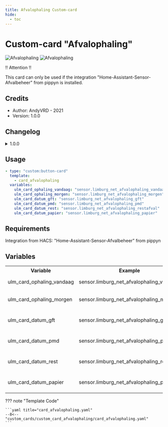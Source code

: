 ```yaml
---
title: Afvalophaling Custom-card
hide:
  - toc
---
```


<!-- markdownlint-disable MD046 -->

# Custom-card "Afvalophaling"

![Afvalophaling](../../docs/assets/img/ulm_cards/custom_card_afvalophaling_2.png)
![Afvalophaling](../../docs/assets/img/ulm_cards/custom_card_afvalophaling_1.png)

!! Attention !!

This card can only be used if the integration "Home-Assistant-Sensor-Afvalbeheer" from pippyn is installed.

## Credits

- Author: AndyVRD - 2021
- Version: 1.0.0

## Changelog

<details>
<summary>1.0.0</summary>
Initial release
</details>

## Usage

```yaml
- type: "custom:button-card"
  template:
    - card_afvalophaling
  variables:
    ulm_card_ophaling_vandaag: "sensor.limburg_net_afvalophaling_vandaag"
    ulm_card_ophaling_morgen: "sensor.limburg_net_afvalophaling_morgen"
    ulm_card_datum_gft: "sensor.limburg_net_afvalophaling_gft"
    ulm_card_datum_pmd: "sensor.limburg_net_afvalophaling_pmd"
    ulm_card_datum_rest: "sensor.limburg_net_afvalophaling_restafval"
    ulm_card_datum_papier: "sensor.limburg_net_afvalophaling_papier"
```

## Requirements

Integration from HACS: "Home-Assistant-Sensor-Afvalbeheer" from pippyn

## Variables

<table>
<tr>
<th>Variable</th>
<th>Example</th>
<th>Required</th>
<th>Explanation</th>
</tr>
<tr>
<td>ulm_card_ophaling_vandaag</td>
<td>sensor.limburg_net_afvalophaling_vandaag</td>
<td>yes</td>
<td>Collection(s) for today</td>
</tr>
<tr>
<td>ulm_card_ophaling_morgen</td>
<td>sensor.limburg_net_afvalophaling_morgen</td>
<td>yes</td>
<td>Collection(s) for tomorrow</td>
</tr>
<tr>
<td>ulm_card_datum_gft</td>
<td>sensor.limburg_net_afvalophaling_gft</td>
<td>yes</td>
<td>GFT collection date</td>
</tr>
<tr>
<td>ulm_card_datum_pmd</td>
<td>sensor.limburg_net_afvalophaling_pmd</td>
<td>yes</td>
<td>PMD collection date</td>
</tr>
<tr>
<td>ulm_card_datum_rest</td>
<td>sensor.limburg_net_afvalophaling_rest</td>
<td>yes</td>
<td>Restafval collection date</td>
</tr>
<tr>
<td>ulm_card_datum_papier</td>
<td>sensor.limburg_net_afvalophaling_papier</td>
<td>yes</td>
<td>Papier collection date</td>
</tr>
</table>

??? note "Template Code"

    ```yaml title="card_afvalophaling.yaml"
    --8<-- "custom_cards/custom_card_afvalophaling/card_afvalophaling.yaml"
    ```